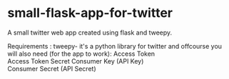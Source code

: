 # small-flask-app-for-twitter
A small twitter web app created using flask and tweepy.

Requirements :
tweepy- it's a python library for twitter
and offcourse you will also need (for the app to work):
Access Token	
Access Token Secret	
Consumer Key (API Key)	
Consumer Secret (API Secret)	
